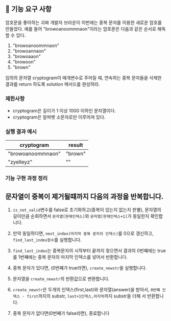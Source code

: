 ## 🚀 기능 요구 사항

암호문을 좋아하는 괴짜 개발자 브라운이 이번에는 중복 문자를 이용한 새로운 암호를
만들었다. 예를 들어 "browoanoommnaon"이라는 암호문은 다음과 같은 순서로 해독할
수 있다.

1. "browoanoommnaon"
2. "browoannaon"
3. "browoaaon"
4. "browoon"
5. "brown"

임의의 문자열 cryptogram이 매개변수로 주어질 때, 연속하는 중복 문자들을 삭제한
결과를 return 하도록 solution 메서드를 완성하라.

### 제한사항

- cryptogram은 길이가 1 이상 1000 이하인 문자열이다.
- cryptogram은 알파벳 소문자로만 이루어져 있다.

### 실행 결과 예시

| cryptogram        | result  |
| ----------------- | ------- |
| "browoanoommnaon" | "brown" |
| "zyelleyz"        | ""      |

### 기능 구현 과정 정리

## 문자열이 중복이 제거될떄까지 다음의 과정을 반복합니다.

1. `is_not_valid`변수를 false로 초기화하고(중복이 있는지 없는지 판별), 문자열의
   길이만큼 순회하면서 `문자열[현재인덱스]`와 `문자열[현재인덱스+1]`가 동일한지
   확인합니다.

2. 만약 동일하다면, `next_index(마지막 중복 문자의 인덱스)`를 0으로 갱신하고,
   `find_last_index함수`를 실행합니다.

3. `find_last_index`는 중복문자의 시작부터 끝까지 찾으면서 결과의 0번쨰에는 true
   를 1번쨰에는 중복 문자의 마지막 인덱스를 넣어서 반환합니다.

4. 중복 문자가 있다면, (0번쨰가 true라면), `create_newstr`을 실행합니다.

5. 문자열을 `create_newstr`의 반환값으로 변환합니다.

6. `create_newstr`은 두개의 인덱스(first,last)와 문자열(answer)을 받아서,
   `0번쨰 인덱스 - first`까지의 substr, `last+1인덱스,마지막`까지 substr을 더해
   서 반환합니다.

7. 중복 문자가 없다면(0번쨰가 false라면), 종료합니다
